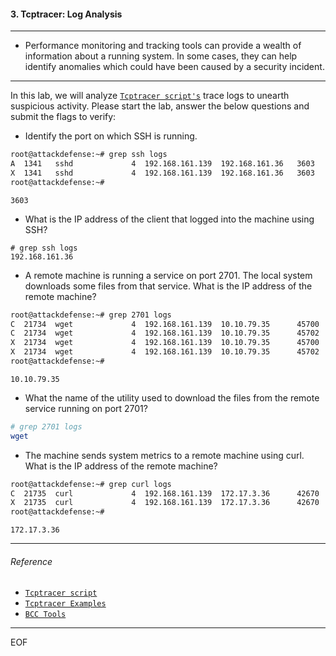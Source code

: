 #### 3. Tcptracer: Log Analysis

----

- Performance monitoring and tracking tools can provide a wealth of information about a running system. In some cases, they can help identify anomalies which could have been caused by a security incident.

----

In this lab, we will analyze [`Tcptracer script's`](https://github.com/iovisor/bcc/blob/master/tools/tcptracer.py) trace logs to unearth suspicious activity. Please start the lab, answer the below questions and submit the flags to verify:

- Identify the port on which SSH is running.

```sh
root@attackdefense:~# grep ssh logs
A  1341   sshd             4  192.168.161.139  192.168.161.36   3603   34989
X  1341   sshd             4  192.168.161.139  192.168.161.36   3603   34989
root@attackdefense:~#
```

```
3603
```

- What is the IP address of the client that logged into the machine using SSH?

```
# grep ssh logs
192.168.161.36
```

- A remote machine is running a service on port 2701. The local system downloads some files from that service. What is the IP address of the remote machine?

```sh
root@attackdefense:~# grep 2701 logs
C  21734  wget             4  192.168.161.139  10.10.79.35      45700  2701
C  21734  wget             4  192.168.161.139  10.10.79.35      45702  2701
X  21734  wget             4  192.168.161.139  10.10.79.35      45700  2701
X  21734  wget             4  192.168.161.139  10.10.79.35      45702  2701
root@attackdefense:~#
```

```
10.10.79.35
```

- What the name of the utility used to download the files from the remote service running on port 2701?

```sh
# grep 2701 logs
wget
```

- The machine sends system metrics to a remote machine using curl. What is the IP address of the remote machine?

```sh
root@attackdefense:~# grep curl logs
C  21735  curl             4  192.168.161.139  172.17.3.36      42670  80
X  21735  curl             4  192.168.161.139  172.17.3.36      42670  80
root@attackdefense:~#
```

```
172.17.3.36
```

----

###### Reference

- [`Tcptracer script`](https://github.com/iovisor/bcc/blob/master/tools/tcptracer.py)
- [`Tcptracer Examples`](https://github.com/iovisor/bcc/blob/master/tools/tcptracer_example.txt)
- [`BCC Tools`](https://github.com/iovisor/bcc)

----

EOF
